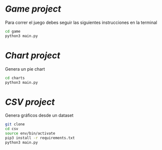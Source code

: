 # ***Game project***

Para correr el juego debes seguir las siguientes instrucciones en la terminal

```sh
cd game
python3 main.py
```

# ***Chart project***

Genera un pie chart

```sh
cd charts
python3 main.py
```

# ***CSV project***

Genera gráficos desde un dataset

```sh
git clone
cd csv
source env/bin/activate
pip3 install -r requirements.txt
python3 main.py
```
